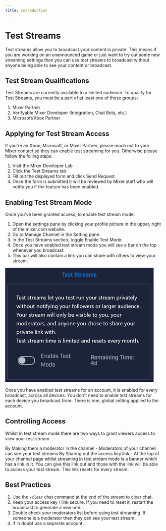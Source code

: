 ```yaml
---
title: Introduction
---
```


# Test Streams
Test streams allow you to broadcast your content in private. This means if you are working on an unannounced game or just want to try out some new streaming settings then you can use test streams to broadcast without anyone being able to see your content or broadcast.

## Test Stream Qualifications
Test Streams are currently available to a limited audience. To qualify for Test Streams, you must be a part of at least one of these groups:
1. Mixer Partner
2. Verifyable Mixer Developer (Integration, Chat Bots, etc.)
3. Microsoft/Xbox Partner

## Applying for Test Stream Access
If you're an Xbox, Microsoft, or Mixer Partner, please reach out to your Mixer contact so they can enable test streaming for you. Otherwise please follow the folling steps:
1. Visit the Mixer Developer Lab
1. Click the Test Streams tab
1. Fill out the displayed form and click Send Request
1. Once the form is submitted it will be reviewed by Mixer staff who will notify you if the feature has been enabled.

## Enabling Test Stream Mode
Once you've been granted access, to enable test stream mode:
1. Open the settings pane by clicking your profile picture in the upper, right of the mixer.com website.
1. Go to Manage Channel in the Setting pane.
1. In the Test Streams section, toggle Enable Test Mode.
1. Once you have enabled test stream mode you will see a bar on the top whenever you broadcast.
1. This bar will also contain a link you can share with others to view your stream.

![](enable.png)

Once you have enabled test streams for an account, it is enabled for every broadcast, across all devices. You don't need to enable test streams for each device you broadcast from. There is one, global setting applied to the account.

## Controlling Access
Whilst in test stream mode there are two ways to grant viewers access to view your test stream.

By Making them a moderator in the channel - Moderators of your channel can see your test streams
By Sharing out the access key link - At the top of your channel page whilst streaming in test stream mode is a banner which has a link in it. You can give this link out and those with the link will be able to access your test stream. This link resets for every stream.

## Best Practices
1. Use the `/clear` chat command at the end of the stream to clear chat.
2. Keep your access key / link secure. If you need to reset it, restart the broadcast to generate a new one.
3. Double check your moderators list before using test streaming. If someone is a moderator then they can see your test stream.
4. If in doubt use a separate account.
